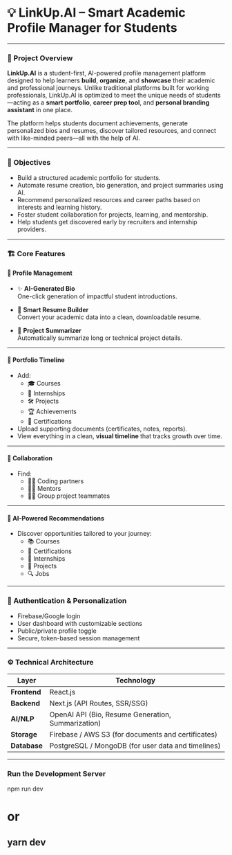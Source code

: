 # 💡 LinkUp.AI – Smart Academic Profile Manager for Students

---

### 🧠 Project Overview

**LinkUp.AI** is a student-first, AI-powered profile management platform designed to help learners **build**, **organize**, and **showcase** their academic and professional journeys. Unlike traditional platforms built for working professionals, LinkUp.AI is optimized to meet the unique needs of students—acting as a **smart portfolio**, **career prep tool**, and **personal branding assistant** in one place.

The platform helps students document achievements, generate personalized bios and resumes, discover tailored resources, and connect with like-minded peers—all with the help of AI.

---

### 🎯 Objectives

- Build a structured academic portfolio for students.
- Automate resume creation, bio generation, and project summaries using AI.
- Recommend personalized resources and career paths based on interests and learning history.
- Foster student collaboration for projects, learning, and mentorship.
- Help students get discovered early by recruiters and internship providers.

---

### 🏗️ Core Features

#### 👤 Profile Management

- ✨ **AI-Generated Bio**  
  One-click generation of impactful student introductions.

- 📝 **Smart Resume Builder**  
  Convert your academic data into a clean, downloadable resume.

- 🧠 **Project Summarizer**  
  Automatically summarize long or technical project details.

---

#### 📘 Portfolio Timeline

- Add:
  - 🎓 Courses
  - 💼 Internships
  - 🛠️ Projects
  - 🏆 Achievements
  - 📂 Certifications
- Upload supporting documents (certificates, notes, reports).
- View everything in a clean, **visual timeline** that tracks growth over time.

---

#### 🤝 Collaboration

- Find:
  - 🧑‍💻 Coding partners
  - 🧑‍🏫 Mentors
  - 🧑‍🎓 Group project teammates

---

#### 🧠 AI-Powered Recommendations

- Discover opportunities tailored to your journey:
  - 📚 Courses
  - 📜 Certifications
  - 🏢 Internships
  - 🚀 Projects
  - 🔍 Jobs

---

### 🔐 Authentication & Personalization

- Firebase/Google login
- User dashboard with customizable sections
- Public/private profile toggle
- Secure, token-based session management

---

### ⚙️ Technical Architecture

| Layer         | Technology                                            |
|---------------|--------------------------------------------------------|
| **Frontend**  | React.js                                               |
| **Backend**   | Next.js (API Routes, SSR/SSG)                          |
| **AI/NLP**    | OpenAI API (Bio, Resume Generation, Summarization)    |
| **Storage**   | Firebase / AWS S3 (for documents and certificates)    |
| **Database**  | PostgreSQL / MongoDB (for user data and timelines)    |

---


### Run the Development Server
npm run dev
# or
yarn dev
---
